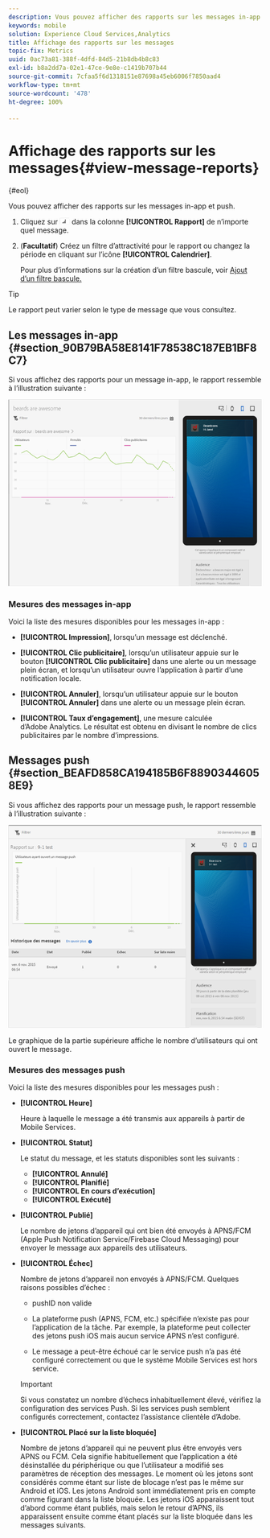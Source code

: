 ```yaml
---
description: Vous pouvez afficher des rapports sur les messages in-app et push.
keywords: mobile
solution: Experience Cloud Services,Analytics
title: Affichage des rapports sur les messages
topic-fix: Metrics
uuid: 0ac73a81-388f-4dfd-84d5-21b8db4b8c83
exl-id: b8a2dd7a-02e1-47ce-9e8e-c1419b707b44
source-git-commit: 7cfaa5f6d1318151e87698a45eb6006f7850aad4
workflow-type: tm+mt
source-wordcount: '478'
ht-degree: 100%

---
```


# Affichage des rapports sur les messages{#view-message-reports}

{#eol}

Vous pouvez afficher des rapports sur les messages in-app et push.

1. Cliquez sur ![l’icône rapport](assets/icon_report.png) dans la colonne **[!UICONTROL Rapport]** de n’importe quel message.
1. (**Facultatif**) Créez un filtre d’attractivité pour le rapport ou changez la période en cliquant sur l’icône **[!UICONTROL Calendrier]**.

   Pour plus d’informations sur la création d’un filtre bascule, voir [Ajout d’un filtre bascule.](/help/using/usage/reports-customize/t-sticky-filter.md)

>[!TIP]
>
>Le rapport peut varier selon le type de message que vous consultez.

## Les messages in-app {#section_90B79BA58E8141F78538C187EB1BF8C7}

Si vous affichez des rapports pour un message in-app, le rapport ressemble à l’illustration suivante :

![message de rapport](assets/report_message.png)

### Mesures des messages in-app

Voici la liste des mesures disponibles pour les messages in-app :

* **[!UICONTROL Impression]**, lorsqu’un message est déclenché.

* **[!UICONTROL Clic publicitaire]**, lorsqu’un utilisateur appuie sur le bouton **[!UICONTROL Clic publicitaire]** dans une alerte ou un message plein écran, et lorsqu’un utilisateur ouvre l’application à partir d’une notification locale.

* **[!UICONTROL Annuler]**, lorsqu’un utilisateur appuie sur le bouton **[!UICONTROL Annuler]** dans une alerte ou un message plein écran.

* **[!UICONTROL Taux d’engagement]**, une mesure calculée d’Adobe Analytics. Le résultat est obtenu en divisant le nombre de clics publicitaires par le nombre d’impressions.

## Messages push {#section_BEAFD858CA194185B6F88903446058E9}

Si vous affichez des rapports pour un message push, le rapport ressemble à l’illustration suivante :

![message push](assets/report_message_push.png)

Le graphique de la partie supérieure affiche le nombre d’utilisateurs qui ont ouvert le message.

### Mesures des messages push

Voici la liste des mesures disponibles pour les messages push :

* **[!UICONTROL Heure]**

   Heure à laquelle le message a été transmis aux appareils à partir de Mobile Services.

* **[!UICONTROL Statut]**

   Le statut du message, et les statuts disponibles sont les suivants :

   * **[!UICONTROL Annulé]**
   * **[!UICONTROL Planifié]**
   * **[!UICONTROL En cours d’exécution]**
   * **[!UICONTROL Exécuté]**

* **[!UICONTROL Publié]**

   Le nombre de jetons d’appareil qui ont bien été envoyés à APNS/FCM (Apple Push Notification Service/Firebase Cloud Messaging) pour envoyer le message aux appareils des utilisateurs.

* **[!UICONTROL Échec]**

   Nombre de jetons d’appareil non envoyés à APNS/FCM. Quelques raisons possibles d’échec :

   * pushID non valide

   * La plateforme push (APNS, FCM, etc.) spécifiée n’existe pas pour l’application de la tâche. Par exemple, la plateforme peut collecter des jetons push iOS mais aucun service APNS n’est configuré.

   * Le message a peut-être échoué car le service push n’a pas été configuré correctement ou que le système Mobile Services est hors service.
   >[!IMPORTANT]
   >
   >Si vous constatez un nombre d’échecs inhabituellement élevé, vérifiez la configuration des services Push. Si les services push semblent configurés correctement, contactez l’assistance clientèle d’Adobe.

* **[!UICONTROL Placé sur la liste bloquée]**

   Nombre de jetons d’appareil qui ne peuvent plus être envoyés vers APNS ou FCM. Cela signifie habituellement que l’application a été désinstallée du périphérique ou que l’utilisateur a modifié ses paramètres de réception des messages. Le moment où les jetons sont considérés comme étant sur liste de blocage n’est pas le même sur Android et iOS. Les jetons Android sont immédiatement pris en compte comme figurant dans la liste bloquée. Les jetons iOS apparaissent tout d’abord comme étant publiés, mais selon le retour d’APNS, ils apparaissent ensuite comme étant placés sur la liste bloquée dans les messages suivants.
